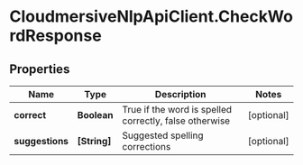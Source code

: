 # CloudmersiveNlpApiClient.CheckWordResponse

## Properties
Name | Type | Description | Notes
------------ | ------------- | ------------- | -------------
**correct** | **Boolean** | True if the word is spelled correctly, false otherwise | [optional] 
**suggestions** | **[String]** | Suggested spelling corrections | [optional] 


